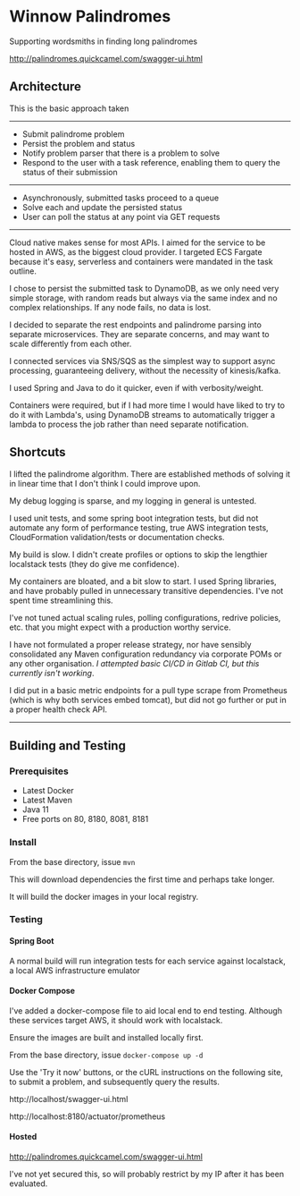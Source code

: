 # Winnow Palindromes #

Supporting wordsmiths in finding long palindromes

http://palindromes.quickcamel.com/swagger-ui.html

## Architecture ##
This is the basic approach taken

---
* Submit palindrome problem
* Persist the problem and status
* Notify problem parser that there is a problem to solve
* Respond to the user with a task reference, enabling them to query the status of their submission  
---
* Asynchronously, submitted tasks proceed to a queue
* Solve each and update the persisted status
* User can poll the status at any point via GET requests
---
Cloud native makes sense for most APIs. I aimed for the service to be hosted in AWS, as the biggest cloud provider.
I targeted ECS Fargate because it's easy, serverless and containers were mandated in the task outline.

I chose to persist the submitted task to DynamoDB, as we only need very simple storage, 
with random reads but always via the same index and no complex relationships. If any node fails, no data is lost.

I decided to separate the rest endpoints and palindrome parsing into separate microservices. They are separate concerns, 
and may want to scale differently from each other.

I connected services via SNS/SQS as the simplest way to support async processing, guaranteeing delivery, without the necessity 
of kinesis/kafka.

I used Spring and Java to do it quicker, even if with verbosity/weight.

Containers were required, but if I had more time I would have liked to try to do it with Lambda's, 
using DynamoDB streams to automatically trigger a lambda to process the job rather than need separate notification.

## Shortcuts ##

I lifted the palindrome algorithm.
There are established methods of solving it in linear time that I don't think I could improve upon.

My debug logging is sparse, and my logging in general is untested.

I used unit tests, and some spring boot integration tests, but did not automate any form of performance testing, 
true AWS integration tests, CloudFormation validation/tests or documentation checks.

My build is slow. I didn't create profiles or options to skip the lengthier localstack tests (they do give me confidence).

My containers are bloated, and a bit slow to start. I used Spring libraries, and have probably pulled in unnecessary 
transitive dependencies.
I've not spent time streamlining this.

I've not tuned actual scaling rules, polling configurations, redrive policies, etc. 
that you might expect with a production worthy service.

I have not formulated a proper release strategy, nor have sensibly consolidated any Maven configuration redundancy 
via corporate POMs or any other organisation. _I attempted basic CI/CD in Gitlab CI, but this currently isn't working_.

I did put in a basic metric endpoints for a pull type scrape from Prometheus (which is why both services embed tomcat), 
but did not go further or put in a proper health check API.

---
## Building and Testing ##
### Prerequisites ###
* Latest Docker
* Latest Maven
* Java 11
* Free ports on 80, 8180, 8081, 8181

### Install ###
From the base directory, issue `mvn`

This will download dependencies the first time and perhaps take longer.

It will build the docker images in your local registry.

### Testing ###
#### Spring Boot ####
A normal build will run integration tests for each service against localstack, a local AWS infrastructure emulator

#### Docker Compose ####
I've added a docker-compose file to aid local end to end testing. Although these services target AWS, it should work with localstack.

Ensure the images are built and installed locally first.

From the base directory, issue `docker-compose up -d`

Use the 'Try it now' buttons, or the cURL instructions on the following site, to submit a problem, 
and subsequently query the results.

http://localhost/swagger-ui.html

http://localhost:8180/actuator/prometheus

#### Hosted ####
http://palindromes.quickcamel.com/swagger-ui.html

I've not yet secured this, so will probably restrict by my IP after it has been evaluated.
